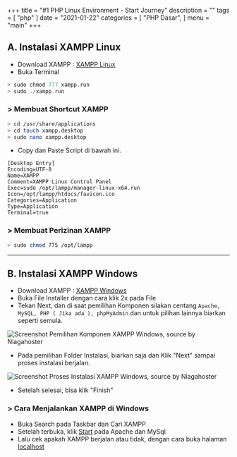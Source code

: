 +++
title = "#1 PHP Linux Environment - Start Journey"
description = ""
tags = [
    "php"
]
date = "2021-01-22"
categories = [
    "PHP Dasar",
]
menu = "main"
+++

## A. Instalasi XAMPP Linux

- Download XAMPP : [XAMPP Linux](https://www.apachefriends.org/xampp-files/8.1.2/xampp-linux-x64-8.1.2-0-installer.run)  
- Buka Terminal  

```go 
> sudo chmod 777 xampp.run 
> sudo ./xampp.run 
```

### > Membuat Shortcut XAMPP

```bash
> cd /usr/share/applications 
> cd touch xampp.desktop
> sudo nano xampp.desktop
```

- Copy dan Paste Script di bawah ini.

```
[Desktop Entry]
Encoding=UTF-8
Name=XAMPP
Comment=XAMPP Linux Control Panel
Exec=sudo /opt/lampp/manager-linux-x64.run
Icon=/opt/lampp/htdocs/favicon.ico
Categories=Application
Type=Application
Terminal=true
```

### > Membuat Perizinan XAMPP

```bash 
> sudo chmod 775 /opt/lampp 
```

----------

## B. Instalasi XAMPP Windows

- Download XAMPP : [XAMPP Windows](https://www.apachefriends.org/xampp-files/8.1.2/xampp-windows-x64-8.1.2-0-VS16-installer.exe)  
- Buka File Installer dengan cara klik 2x pada File
- Tekan Next, dan di saat pemilihan Komponen silakan centang ```Apache, MySQL, PHP ( Jika ada ), phpMyAdmin``` dan untuk pilihan lainnya biarkan seperti semula.  

![Screenshot Pemilihan Komponen XAMPP Windows, source by Niagahoster](https://www.niagahoster.co.id/blog/wp-content/uploads/2017/05/cara-instal-xampp-di-windows-7.png)

- Pada pemilihan Folder Instalasi, biarkan saja dan Klik "Next" sampai proses instalasi berjalan. 

![Screenshot Proses Instalasi XAMPP Windows, source by Niagahoster](https://www.niagahoster.co.id/blog/wp-content/uploads/2017/05/menginstal-xampp-e1494822633442.png) 

- Setelah selesai, bisa klik "Finish"

### > Cara Menjalankan XAMPP di Windows
- Buka Search pada Taskbar dan Cari XAMPP
- Setelah terbuka, klik [Start](#) pada Apache dan MySql
- Lalu cek apakah XAMPP berjalan atau tidak, dengan cara buka halaman [localhost](http://localhost) 
  
